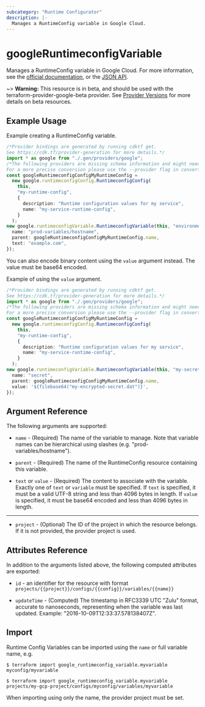```yaml
---
subcategory: "Runtime Configurator"
description: |-
  Manages a RuntimeConfig variable in Google Cloud.
---
```


# googleRuntimeconfigVariable

Manages a RuntimeConfig variable in Google Cloud. For more information, see the
[official documentation](https://cloud.google.com/deployment-manager/runtime-configurator/),
or the
[JSON API](https://cloud.google.com/deployment-manager/runtime-configurator/reference/rest/).

\~> **Warning:** This resource is in beta, and should be used with the terraform-provider-google-beta provider.
See [Provider Versions](https://terraform.io/docs/providers/google/guides/provider_versions.html) for more details on beta resources.

## Example Usage

Example creating a RuntimeConfig variable.

```typescript
/*Provider bindings are generated by running cdktf get.
See https://cdk.tf/provider-generation for more details.*/
import * as google from "./.gen/providers/google";
/*The following providers are missing schema information and might need manual adjustments to synthesize correctly: google.
For a more precise conversion please use the --provider flag in convert.*/
const googleRuntimeconfigConfigMyRuntimeConfig =
  new google.runtimeconfigConfig.RuntimeconfigConfig(
    this,
    "my-runtime-config",
    {
      description: "Runtime configuration values for my service",
      name: "my-service-runtime-config",
    }
  );
new google.runtimeconfigVariable.RuntimeconfigVariable(this, "environment", {
  name: "prod-variables/hostname",
  parent: googleRuntimeconfigConfigMyRuntimeConfig.name,
  text: "example.com",
});

```

You can also encode binary content using the `value` argument instead. The
value must be base64 encoded.

Example of using the `value` argument.

```typescript
/*Provider bindings are generated by running cdktf get.
See https://cdk.tf/provider-generation for more details.*/
import * as google from "./.gen/providers/google";
/*The following providers are missing schema information and might need manual adjustments to synthesize correctly: google.
For a more precise conversion please use the --provider flag in convert.*/
const googleRuntimeconfigConfigMyRuntimeConfig =
  new google.runtimeconfigConfig.RuntimeconfigConfig(
    this,
    "my-runtime-config",
    {
      description: "Runtime configuration values for my service",
      name: "my-service-runtime-config",
    }
  );
new google.runtimeconfigVariable.RuntimeconfigVariable(this, "my-secret", {
  name: "secret",
  parent: googleRuntimeconfigConfigMyRuntimeConfig.name,
  value: '${filebase64("my-encrypted-secret.dat")}',
});

```

## Argument Reference

The following arguments are supported:

*   `name` - (Required) The name of the variable to manage. Note that variable
    names can be hierarchical using slashes (e.g. "prod-variables/hostname").

*   `parent` - (Required) The name of the RuntimeConfig resource containing this
    variable.

*   `text` or `value` - (Required) The content to associate with the variable.
    Exactly one of `text` or `variable` must be specified. If `text` is specified,
    it must be a valid UTF-8 string and less than 4096 bytes in length. If `value`
    is specified, it must be base64 encoded and less than 4096 bytes in length.

***

* `project` - (Optional) The ID of the project in which the resource belongs. If it
  is not provided, the provider project is used.

## Attributes Reference

In addition to the arguments listed above, the following computed attributes are
exported:

*   `id` - an identifier for the resource with format `projects/{{project}}/configs/{{config}}/variables/{{name}}`

*   `updateTime` - (Computed) The timestamp in RFC3339 UTC "Zulu" format,
    accurate to nanoseconds, representing when the variable was last updated.
    Example: "2016-10-09T12:33:37.578138407Z".

## Import

Runtime Config Variables can be imported using the `name` or full variable name, e.g.

```console
$ terraform import google_runtimeconfig_variable.myvariable myconfig/myvariable
```

```console
$ terraform import google_runtimeconfig_variable.myvariable projects/my-gcp-project/configs/myconfig/variables/myvariable
```

When importing using only the name, the provider project must be set.
